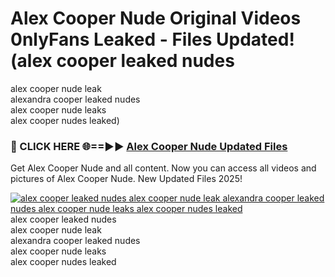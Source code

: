 # Alex Cooper Nude Original Videos 0nlyFans Leaked - Files Updated! (alex cooper leaked nudes<br>
alex cooper nude leak<br>
alexandra cooper leaked nudes<br>
alex cooper nude leaks<br>
alex cooper nudes leaked)

<h3>🔴 CLICK HERE 🌐==►► <a href="https://tinyurl.com/2p9ay9w9" rel="nofollow">Alex Cooper Nude Updated Files</a></h3>

Get Alex Cooper Nude and all content. Now you can access all videos and pictures of Alex Cooper Nude. New Updated Files 2025!

[![alex cooper leaked nudes<br>
alex cooper nude leak<br>
alexandra cooper leaked nudes<br>
alex cooper nude leaks<br>
alex cooper nudes leaked](https://i.imgur.com/KQgVmj3.gif)](https://tinyurl.com/2p9ay9w9)
alex cooper leaked nudes<br>
alex cooper nude leak<br>
alexandra cooper leaked nudes<br>
alex cooper nude leaks<br>
alex cooper nudes leaked